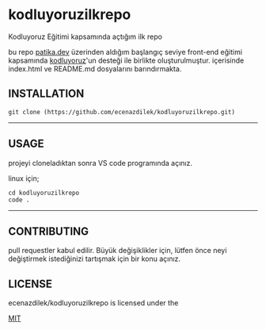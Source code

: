 # kodluyoruzilkrepo
Kodluyoruz Eğitimi kapsamında açtığım ilk repo

bu repo [patika.dev](https://www.patika.dev/tr) üzerinden aldığım başlangıç seviye front-end eğitimi kapsamında [kodluyoruz](https://kodluyoruz.org/tr/kodluyoruz/)'un desteği ile birlikte oluşturulmuştur.
içerisinde index.html ve README.md dosyalarını barındırmakta.


## INSTALLATION
    git clone (https://github.com/ecenazdilek/kodluyoruzilkrepo.git)

 ----   
## USAGE
projeyi cloneladıktan sonra VS code programında açınız.

linux için;

    cd kodluyoruzilkrepo
    code .
----
## CONTRIBUTING
pull requestler kabul edilir. Büyük değişiklikler için, lütfen önce neyi değiştirmek istediğinizi tartışmak için bir konu açınız.

## LICENSE

ecenazdilek/kodluyoruzilkrepo is licensed under the

[MIT](https://choosealicense.com/licenses/mit/)
